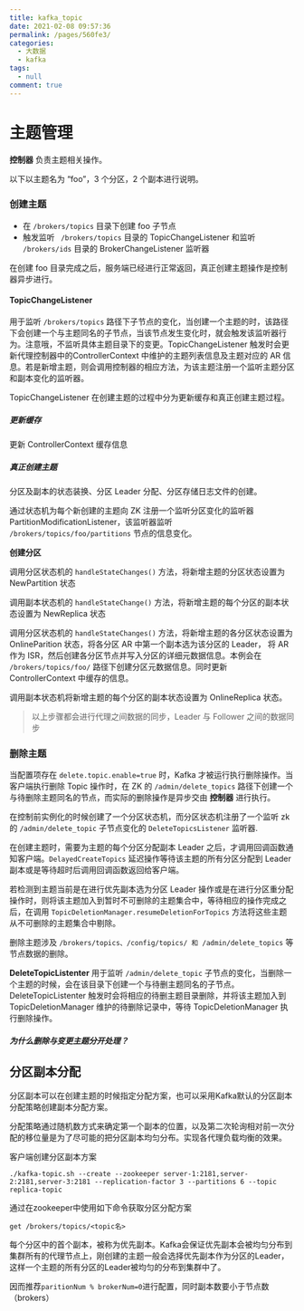 ```yaml
---
title: kafka_topic
date: 2021-02-08 09:57:36
permalink: /pages/560fe3/
categories: 
  - 大数据
  - kafka
tags: 
  - null
comment: true
---
```

# 主题管理

**控制器** 负责主题相关操作。

以下以主题名为 “foo”，3 个分区，2 个副本进行说明。

### 创建主题

- 在 `/brokers/topics` 目录下创建 foo 子节点
- 触发监听 ` /brokers/topics` 目录的 TopicChangeListener 和监听 `/brokers/ids` 目录的 BrokerChangeListener 监听器

在创建 foo 目录完成之后，服务端已经进行正常返回，真正创建主题操作是控制器异步进行。

#### TopicChangeListener

 用于监听 `/brokers/topics` 路径下子节点的变化，当创建一个主题的时，该路径下会创建一个与主题同名的子节点，当该节点发生变化时，就会触发该监听器行为。注意哦，不监听具体主题目录下的变更。TopicChangeListener 触发时会更新代理控制器中的ControllerContext 中维护的主题列表信息及主题对应的 AR 信息。若是新增主题，则会调用控制器的相应方法，为该主题注册一个监听主题分区和副本变化的监听器。

TopicChangeListener 在创建主题的过程中分为更新缓存和真正创建主题过程。

##### 更新缓存

更新 ControllerContext 缓存信息

##### 真正创建主题

分区及副本的状态装换、分区 Leader 分配、分区存储日志文件的创建。

通过状态机为每个新创建的主题向 ZK 注册一个监听分区变化的监听器 PartitionModificationListener，该监听器监听 `/brokers/topics/foo/partitions` 节点的信息变化。

**创建分区**

调用分区状态机的 `handleStateChanges()` 方法，将新增主题的分区状态设置为 NewPartition 状态

调用副本状态机的 `handleStateChange()` 方法，将新增主题的每个分区的副本状态设置为 NewReplica 状态

调用分区状态机的 `handleStateChanges()` 方法，将新增主题的各分区状态设置为 OnlineParition 状态，将各分区 AR 中第一个副本选为该分区的 Leader， 将 AR 作为 ISR，然后创建各分区节点并写入分区的详细元数据信息。本例会在 `/brokers/topics/foo/` 路径下创建分区元数据信息。同时更新 ControllerContext 中缓存的信息。

调用副本状态机将新增主题的每个分区的副本状态设置为 OnlineReplica 状态。

> 以上步骤都会进行代理之间数据的同步，Leader 与 Follower 之间的数据同步

### 删除主题

当配置项存在 `delete.topic.enable=true` 时，Kafka 才被运行执行删除操作。当客户端执行删除 Topic 操作时，在 ZK 的 `/admin/delete_topics` 路径下创建一个与待删除主题同名的节点，而实际的删除操作是异步交由 **控制器** 进行执行。

在控制前实例化的时候创建了一个分区状态机，而分区状态机注册了一个监听 zk 的 `/admin/delete_topic` 子节点变化的 `DeleteTopicsListener` 监听器.

在创建主题时，需要为主题的每个分区分配副本 Leader 之后，才调用回调函数通知客户端。`DelayedCreateTopics` 延迟操作等待该主题的所有分区分配到 Leader 副本或是等待超时后调用回调函数返回给客户端。

若检测到主题当前是在进行优先副本选为分区 Leader 操作或是在进行分区重分配操作时，则将该主题加入到暂时不可删除的主题集合中，等待相应的操作完成之后，在调用 `TopicDeletionManager.resumeDeletionForTopics` 方法将这些主题从不可删除的主题集合中剔除。

删除主题涉及 `/brokers/topics、/config/topics/ 和 /admin/delete_topics` 等节点数据的删除。

**DeleteTopicListenter** 用于监听 `/admin/delete_topic` 子节点的变化，当删除一个主题的时候，会在该目录下创建一个与待删主题同名的子节点。DeleteTopicListenter 触发时会将相应的待删主题目录删除，并将该主题加入到 TopicDeletionManager 维护的待删除记录中，等待 TopicDeletionManager 执行删除操作。

##### 为什么删除与变更主题分开处理？



## 分区副本分配

分区副本可以在创建主题的时候指定分配方案，也可以采用Kafka默认的分区副本分配策略创建副本分配方案。

分配策略通过随机数方式来确定第一个副本的位置，以及第二次轮询相对前一次分配的移位量是为了尽可能的把分区副本均匀分布。实现各代理负载均衡的效果。

客户端创建分区副本方案

```shell
./kafka-topic.sh --create --zookeeper server-1:2181,server-2:2181,server-3:2181 --replication-factor 3 --partitions 6 --topic replica-topic
```

通过在zookeeper中使用如下命令获取分区分配方案

```shell
get /brokers/topics/<topic名>
```

每个分区中的首个副本，被称为优先副本。Kafka会保证优先副本会被均匀分布到集群所有的代理节点上，刚创建的主题一般会选择优先副本作为分区的Leader，这样一个主题的所有分区的Leader被均匀的分布到集群中了。

因而推荐`paritionNum % brokerNum=0`进行配置，同时副本数要小于节点数（brokers）

